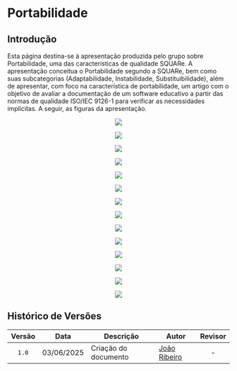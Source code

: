 # Portabilidade

## Introdução

Esta página destina-se à apresentação produzida pelo grupo sobre Portabilidade, uma das características de qualidade SQUARe. A apresentação conceitua o Portabilidade segundo a SQUARe, bem como suas subcategorias (Adaptabilidade, Instabilidade, Substituibilidade), além de apresentar, com foco na característica de portabilidade, um artigo com o objetivo de avaliar a documentação de um software educativo a partir das normas de qualidade ISO/IEC 9126-1 para verificar as necessidades implícitas. A seguir, as figuras da apresentação.

<div align="center">
    <figure>
        <img src="/images/apresentacoesAssets/portabilidade1.PNG">
    </figure>
    <figure>
        <img src="/images/apresentacoesAssets/portabilidade2.PNG">
    </figure>
    <figure>
        <img src="/images/apresentacoesAssets/portabilidade3.PNG">
    </figure>
    <figure>
        <img src="/images/apresentacoesAssets/portabilidade4.PNG">
    </figure>
    <figure>
        <img src="/images/apresentacoesAssets/portabilidade5.PNG">
    </figure>
    <figure>
        <img src="/images/apresentacoesAssets/portabilidade6.PNG">
    </figure>
    <figure>
        <img src="/images/apresentacoesAssets/portabilidade7.PNG">
    </figure>
    <figure>
        <img src="/images/apresentacoesAssets/portabilidade8.PNG">
    </figure>
    <figure>
        <img src="/images/apresentacoesAssets/portabilidade9.PNG">
    </figure>
    <figure>
        <img src="/images/apresentacoesAssets/portabilidade10.PNG">
    </figure>
    <figure>
        <img src="/images/apresentacoesAssets/portabilidade11.PNG">
    </figure>
    <figure>
        <img src="/images/apresentacoesAssets/portabilidade12.PNG">
    </figure>
    <figure>
        <img src="/images/apresentacoesAssets/portabilidade13.PNG">
    </figure>
    <figure>
        <img src="/images/apresentacoesAssets/portabilidade14.PNG">
    </figure>
</div>


## Histórico de Versões

|Versão|Data|Descrição|Autor|Revisor|
|:----:|----|---------|-----|:-------:|
|`1.0`|03/06/2025|Criação do documento| [João Ribeiro](https://github.com/Joa0V) | - |